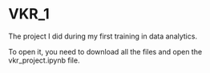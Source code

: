 # VKR_1

The project I did during my first training in data analytics.

To open it, you need to download all the files and open the vkr_project.ipynb file.
